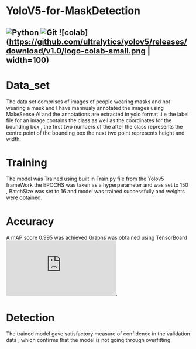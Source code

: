 # YoloV5-for-MaskDetection
![Python](https://img.shields.io/badge/-Python-black?style=flat-square&logo=Python) ![Git](https://img.shields.io/badge/-Git-black?style=flat-square&logo=git) ![colab](https://github.com/ultralytics/yolov5/releases/download/v1.0/logo-colab-small.png | width=100)
---
# Data_set
The data set comprises of images of people wearing masks and not wearing a mask
and I have mannualy annotated the images using MakeSense AI and the annotations are
extracted in yolo format .i.e the label file for an image contains the class as well as
the coordinates for the bounding box , the first two numbers of the after the class represents
the centre point of the bounding box the next two point represents height and width.
# Training
The model was Trained using built in Train.py file from the Yolov5 frameWork 
the EPOCHS was taken as a hyperparameter and was set to 150 , BatchSize was set to 16
and model was trained successfully and weights were obtained.
# Accuracy
A mAP score 0.995 was achieved 
Graphs was obtained using TensorBoard
![TensorBoard graphs of the training](https://github.com/VIKNESH1211/YoloV5-for-MaskDetection/blob/main/Train/Tensor_board.pdf).
# Detection
The trained model gave satisfactory measure of confidence in the validation data , which confirms that the model is not going through overfitting.
